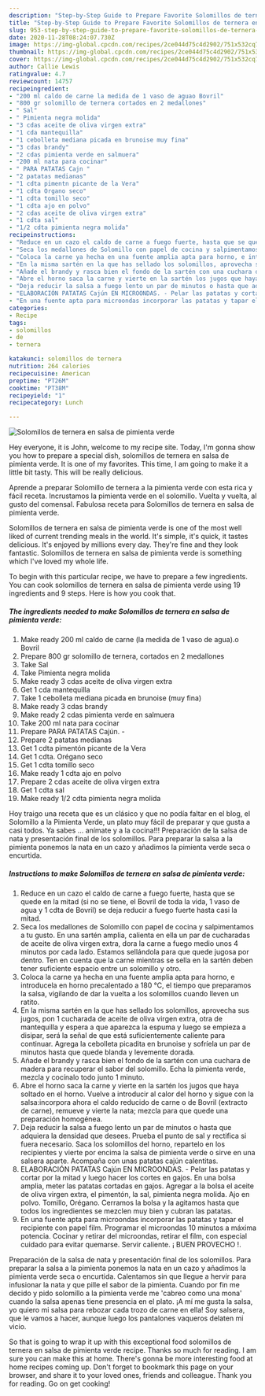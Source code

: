 ```yaml
---
description: "Step-by-Step Guide to Prepare Favorite Solomillos de ternera en salsa de pimienta verde"
title: "Step-by-Step Guide to Prepare Favorite Solomillos de ternera en salsa de pimienta verde"
slug: 953-step-by-step-guide-to-prepare-favorite-solomillos-de-ternera-en-salsa-de-pimienta-verde
date: 2020-11-28T08:24:07.730Z
image: https://img-global.cpcdn.com/recipes/2ce044d75c4d2902/751x532cq70/solomillos-de-ternera-en-salsa-de-pimienta-verde-foto-principal.jpg
thumbnail: https://img-global.cpcdn.com/recipes/2ce044d75c4d2902/751x532cq70/solomillos-de-ternera-en-salsa-de-pimienta-verde-foto-principal.jpg
cover: https://img-global.cpcdn.com/recipes/2ce044d75c4d2902/751x532cq70/solomillos-de-ternera-en-salsa-de-pimienta-verde-foto-principal.jpg
author: Callie Lewis
ratingvalue: 4.7
reviewcount: 14757
recipeingredient:
- "200 ml caldo de carne la medida de 1 vaso de aguao Bovril"
- "800 gr solomillo de ternera cortados en 2 medallones"
- " Sal"
- " Pimienta negra molida"
- "3 cdas aceite de oliva virgen extra"
- "1 cda mantequilla"
- "1 cebolleta mediana picada en brunoise muy fina"
- "3 cdas brandy"
- "2 cdas pimienta verde en salmuera"
- "200 ml nata para cocinar"
- " PARA PATATAS Cajn "
- "2 patatas medianas"
- "1 cdta pimentn picante de la Vera"
- "1 cdta Organo seco"
- "1 cdta tomillo seco"
- "1 cdta ajo en polvo"
- "2 cdas aceite de oliva virgen extra"
- "1 cdta sal"
- "1/2 cdta pimienta negra molida"
recipeinstructions:
- "Reduce en un cazo el caldo de carne a fuego fuerte, hasta que se quede en la mitad (si no se tiene, el Bovril de toda la vida, 1 vaso de agua y 1 cdta de Bovril) se deja reducir a fuego fuerte hasta casi la mitad."
- "Seca los medallones de Solomillo con papel de cocina y salpimentamos a tu gusto. En una sartén amplia, calienta en ella un par de cucharadas de aceite de oliva virgen extra, dora la carne a fuego medio unos 4 minutos por cada lado. Estamos sellándola para que quede jugosa por dentro. Ten en cuenta que la carne mientras se sella en la sartén deben tener suficiente espacio entre un solomillo y otro."
- "Coloca la carne ya hecha en una fuente amplia apta para horno, e introducela en horno precalentado a 180 °C, el tiempo que preparamos la salsa, vigilando de dar la vuelta a los solomillos cuando lleven un ratito."
- "En la misma sartén en la que has sellado los solomillos, aprovecha sus jugos, pon 1 cucharada de aceite de oliva virgen extra, otra de mantequilla y espera a que aparezca la espuma y luego se empieza a disipar, será la señal de que está suficientemente caliente para continuar. Agrega la cebolleta picadita en brunoise y sofríela un par de minutos hasta que quede blanda y levemente dorada."
- "Añade el brandy y rasca bien el fondo de la sartén con una cuchara de madera para recuperar el sabor del solomillo. Echa la pimienta verde, mezcla y cocínalo todo junto 1 minuto."
- "Abre el horno saca la carne y vierte en la sartén los jugos que haya soltado en el horno. Vuelve a introducir al calor del horno y sigue con la salsa:incorpora ahora el caldo reducido de carne o de Bovril (extracto de carne), remueve y vierte la nata; mezcla para que quede una preparación homogénea."
- "Deja reducir la salsa a fuego lento un par de minutos o hasta que adquiera la densidad que desees. Prueba el punto de sal y rectifica si fuera necesario. Saca los solomillos del horno, repartelo en los recipientes y vierte por encima la salsa de pimienta verde o sirve en una salsera aparte. Acompaña con unas patatas cajún calentitas."
- "ELABORACIÓN PATATAS Cajún EN MICROONDAS. - Pelar las patatas y cortar por la mitad y luego hacer los cortes en gajos. En una bolsa amplia, meter las patatas cortadas en gajos. Agregar a la bolsa el aceite de oliva virgen extra, el pimentón, la sal, pimienta negra molida. Ajo en polvo. Tomillo, Orégano. Cerramos la bolsa y la agitamos hasta que todos los ingredientes se mezclen muy bien y cubran las patatas."
- "En una fuente apta para microondas incorporar las patatas y tapar el recipiente con papel film. Programar el microondas 10 minutos a máxima potencia. Cocinar y retirar del microondas, retirar el film, con especial cuidado para evitar quemarse. Servir caliente. ¡ BUEN PROVECHO !."
categories:
- Recipe
tags:
- solomillos
- de
- ternera

katakunci: solomillos de ternera 
nutrition: 264 calories
recipecuisine: American
preptime: "PT26M"
cooktime: "PT38M"
recipeyield: "1"
recipecategory: Lunch

---
```



![Solomillos de ternera en salsa de pimienta verde](https://img-global.cpcdn.com/recipes/2ce044d75c4d2902/751x532cq70/solomillos-de-ternera-en-salsa-de-pimienta-verde-foto-principal.jpg)

Hey everyone, it is John, welcome to my recipe site. Today, I'm gonna show you how to prepare a special dish, solomillos de ternera en salsa de pimienta verde. It is one of my favorites. This time, I am going to make it a little bit tasty. This will be really delicious.

Aprende a preparar Solomillo de ternera a la pimienta verde con esta rica y fácil receta. Incrustamos la pimienta verde en el solomillo. Vuelta y vuelta, al gusto del comensal. Fabulosa receta para Solomillos de ternera en salsa de pimienta verde.

Solomillos de ternera en salsa de pimienta verde is one of the most well liked of current trending meals in the world. It's simple, it's quick, it tastes delicious. It's enjoyed by millions every day. They're fine and they look fantastic. Solomillos de ternera en salsa de pimienta verde is something which I've loved my whole life.


To begin with this particular recipe, we have to prepare a few ingredients. You can cook solomillos de ternera en salsa de pimienta verde using 19 ingredients and 9 steps. Here is how you cook that.

<!--inarticleads1-->

##### The ingredients needed to make Solomillos de ternera en salsa de pimienta verde:

1. Make ready 200 ml caldo de carne (la medida de 1 vaso de agua).o Bovril
1. Prepare 800 gr solomillo de ternera, cortados en 2 medallones
1. Take  Sal
1. Take  Pimienta negra molida
1. Make ready 3 cdas aceite de oliva virgen extra
1. Get 1 cda mantequilla
1. Take 1 cebolleta mediana picada en brunoise (muy fina)
1. Make ready 3 cdas brandy
1. Make ready 2 cdas pimienta verde en salmuera
1. Take 200 ml nata para cocinar
1. Prepare  PARA PATATAS Cajún. -
1. Prepare 2 patatas medianas
1. Get 1 cdta pimentón picante de la Vera
1. Get 1 cdta. Orégano seco
1. Get 1 cdta tomillo seco
1. Make ready 1 cdta ajo en polvo
1. Prepare 2 cdas aceite de oliva virgen extra
1. Get 1 cdta sal
1. Make ready 1/2 cdta pimienta negra molida


Hoy traigo una receta que es un clásico y que no podía faltar en el blog, el Solomillo a la Pimienta Verde, un plato muy fácil de preparar y que gusta a casi todos. Ya sabes … anímate y a la cocina!!! Preparación de la salsa de nata y presentación final de los solomillos. Para preparar la salsa a la pimienta ponemos la nata en un cazo y añadimos la pimienta verde seca o encurtida. 

<!--inarticleads2-->

##### Instructions to make Solomillos de ternera en salsa de pimienta verde:

1. Reduce en un cazo el caldo de carne a fuego fuerte, hasta que se quede en la mitad (si no se tiene, el Bovril de toda la vida, 1 vaso de agua y 1 cdta de Bovril) se deja reducir a fuego fuerte hasta casi la mitad.
1. Seca los medallones de Solomillo con papel de cocina y salpimentamos a tu gusto. En una sartén amplia, calienta en ella un par de cucharadas de aceite de oliva virgen extra, dora la carne a fuego medio unos 4 minutos por cada lado. Estamos sellándola para que quede jugosa por dentro. Ten en cuenta que la carne mientras se sella en la sartén deben tener suficiente espacio entre un solomillo y otro.
1. Coloca la carne ya hecha en una fuente amplia apta para horno, e introducela en horno precalentado a 180 °C, el tiempo que preparamos la salsa, vigilando de dar la vuelta a los solomillos cuando lleven un ratito.
1. En la misma sartén en la que has sellado los solomillos, aprovecha sus jugos, pon 1 cucharada de aceite de oliva virgen extra, otra de mantequilla y espera a que aparezca la espuma y luego se empieza a disipar, será la señal de que está suficientemente caliente para continuar. Agrega la cebolleta picadita en brunoise y sofríela un par de minutos hasta que quede blanda y levemente dorada.
1. Añade el brandy y rasca bien el fondo de la sartén con una cuchara de madera para recuperar el sabor del solomillo. Echa la pimienta verde, mezcla y cocínalo todo junto 1 minuto.
1. Abre el horno saca la carne y vierte en la sartén los jugos que haya soltado en el horno. Vuelve a introducir al calor del horno y sigue con la salsa:incorpora ahora el caldo reducido de carne o de Bovril (extracto de carne), remueve y vierte la nata; mezcla para que quede una preparación homogénea.
1. Deja reducir la salsa a fuego lento un par de minutos o hasta que adquiera la densidad que desees. Prueba el punto de sal y rectifica si fuera necesario. Saca los solomillos del horno, repartelo en los recipientes y vierte por encima la salsa de pimienta verde o sirve en una salsera aparte. Acompaña con unas patatas cajún calentitas.
1. ELABORACIÓN PATATAS Cajún EN MICROONDAS. - Pelar las patatas y cortar por la mitad y luego hacer los cortes en gajos. En una bolsa amplia, meter las patatas cortadas en gajos. Agregar a la bolsa el aceite de oliva virgen extra, el pimentón, la sal, pimienta negra molida. Ajo en polvo. Tomillo, Orégano. Cerramos la bolsa y la agitamos hasta que todos los ingredientes se mezclen muy bien y cubran las patatas.
1. En una fuente apta para microondas incorporar las patatas y tapar el recipiente con papel film. Programar el microondas 10 minutos a máxima potencia. Cocinar y retirar del microondas, retirar el film, con especial cuidado para evitar quemarse. Servir caliente. ¡ BUEN PROVECHO !.


Preparación de la salsa de nata y presentación final de los solomillos. Para preparar la salsa a la pimienta ponemos la nata en un cazo y añadimos la pimienta verde seca o encurtida. Calentamos sin que llegue a hervir para infusionar la nata y que pille el sabor de la pimienta. Cuando por fin me decido y pido solomillo a la pimienta verde me &#39;cabreo como una mona&#39; cuando la salsa apenas tiene presencia en el plato. ¡A mí­ me gusta la salsa, yo quiero mi salsa para rebozar cada trozo de carne en ella! Soy salsera, que le vamos a hacer, aunque luego los pantalones vaqueros delaten mi vicio. 

So that is going to wrap it up with this exceptional food solomillos de ternera en salsa de pimienta verde recipe. Thanks so much for reading. I am sure you can make this at home. There's gonna be more interesting food at home recipes coming up. Don't forget to bookmark this page on your browser, and share it to your loved ones, friends and colleague. Thank you for reading. Go on get cooking!
